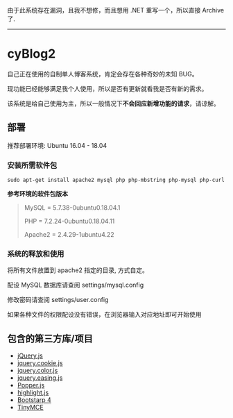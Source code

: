 由于此系统存在漏洞，且我不想修，而且想用 .NET 重写一个，所以直接 Archive 了.

-----

# cyBlog2

自己正在使用的自制单人博客系统，肯定会存在各种奇妙的未知 BUG。

现功能已经能够满足我个人使用，所以是否有更新就看我是否有新的需求。

该系统是给自己使用为主，所以一般情况下**不会回应新增功能的请求**，请谅解。

## 部署

推荐部署环境: Ubuntu 16.04 - 18.04

### 安装所需软件包
~~~
sudo apt-get install apache2 mysql php php-mbstring php-mysql php-curl
~~~

**参考环境的软件包版本**

> MySQL = 5.7.38-0ubuntu0.18.04.1
>
> PHP = 7.2.24-0ubuntu0.18.04.11
>
> Apache2 = 2.4.29-1ubuntu4.22

### 系统的释放和使用

将所有文件放置到 apache2 指定的目录, 方式自定。

配设 MySQL 数据库请查阅 settings/mysql.config

修改密码请查阅 settings/user.config

如果各种文件的权限配设没有错误，在浏览器输入对应地址即可开始使用

## 包含的第三方库/项目

- [jQuery.js](https://jquery.com/)
- [jquery.cookie.js](https://github.com/carhartl/jquery-cookie)
- [jquery.color.js](https://github.com/jquery/jquery-color)
- [jquery.easing.js](https://github.com/gdsmith/jquery.easing)
- [Popper.js](https://popper.js.org/)
- [highlight.js](https://highlightjs.org/)
- [Bootstarp 4](https://v4.bootcss.com/)
- [TinyMCE](https://www.tiny.cloud/tinymce/)
